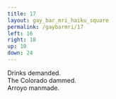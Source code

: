 ```yaml
---
title: 17
layout: gay_bar_mri_haiku_square
permalink: /gaybarmri/17
left: 16
right: 18
up: 10
down: 24
---
```

Drinks demanded.  
The Colorado dammed.  
Arroyo manmade.
